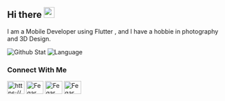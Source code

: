 ## Hi there <img src="https://raw.githubusercontent.com/MartinHeinz/MartinHeinz/master/wave.gif" width="25px">

I am a Mobile Developer using Flutter , and I have a hobbie in photography and 3D Design.

![Github Stat](https://github-readme-stats.vercel.app/api?username=Fegartyx&show_icons=true&icon_color=0096FF&hide_border=true&bg_color=0000&text_color=0096FF&title_color=7494EA)
![Language](https://github-readme-stats.vercel.app/api/top-langs/?username=Fegartyx&layout=compact&hide_border=true&bg_color=0000&text_color=0096FF&title_color=7494EA)


### Connect With Me 
<a href="https://linkedin.com/in/muhammad-ferary-04a0b6219/" target="_blank" rel="noopener noreferrer"><img align="center" src="https://raw.githubusercontent.com/rahuldkjain/github-profile-readme-generator/master/src/images/icons/Social/linked-in-alt.svg" alt="https://www.linkedin.com/in/patar-simbolon-007b94102/" height="30" width="40" /></a>
<a href="https://fb.com/muhammad.siregar.31/" target="_blank" rel="noopener noreferrer"><img align="center" src="https://raw.githubusercontent.com/rahuldkjain/github-profile-readme-generator/master/src/images/icons/Social/facebook.svg" alt="Fegar" height="30" width="40" /></a>
<a href="https://instagram.com/gartyxcod/" target="_blank" rel="noopener noreferrer"><img align="center" src="https://raw.githubusercontent.com/rahuldkjain/github-profile-readme-generator/master/src/images/icons/Social/instagram.svg" alt="Fegar" height="30" width="40" /></a>
<a href="https://linktr.ee/fegar" target="_blank" rel="noopener noreferrer"><img align="center" src="https://raw.githubusercontent.com/rahuldkjain/github-profile-readme-generator/master/src/images/icons/Social/linktree.svg" alt="Fegar" height="30" width="40" /></a>
